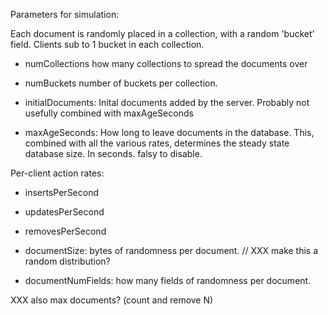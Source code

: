Parameters for simulation:

Each document is randomly placed in a collection, with a random
'bucket' field. Clients sub to 1 bucket in each collection.

- numCollections
    how many collections to spread the documents over
- numBuckets
    number of buckets per collection.

- initialDocuments: Inital documents added by the server. Probably
    not usefully combined with maxAgeSeconds

- maxAgeSeconds: How long to leave documents in the database. This,
    combined with all the various rates, determines the steady state
    database size. In seconds. falsy to disable.

Per-client action rates:
- insertsPerSecond
- updatesPerSecond
- removesPerSecond

- documentSize: bytes of randomness per document.
    // XXX make this a random distribution?
- documentNumFields: how many fields of randomness per document.

XXX also max documents? (count and remove N)
